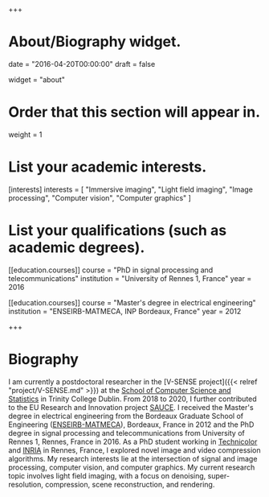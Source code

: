 +++
# About/Biography widget.

date = "2016-04-20T00:00:00"
draft = false

widget = "about"

# Order that this section will appear in.
weight = 1

# List your academic interests.
[interests]
  interests = [
    "Immersive imaging",
    "Light field imaging",
    "Image processing",
	  "Computer vision",
    "Computer graphics"
  ]

# List your qualifications (such as academic degrees).
[[education.courses]]
  course = "PhD in signal processing and telecommunications"
  institution = "University of Rennes 1, France"
  year = 2016

[[education.courses]]
  course = "Master's degree in electrical engineering"
  institution = "ENSEIRB-MATMECA, INP Bordeaux, France"
  year = 2012

 
+++

# Biography

I am currently a postdoctoral researcher in the [V-SENSE project]({{< relref "project/V-SENSE.md" >}}) at the [School of Computer Science and Statistics](https://www.scss.tcd.ie/) in Trinity College Dublin.
From 2018 to 2020, I further contributed to the EU Research and Innovation project [SAUCE](https://www.sauceproject.eu/).
I received the Master's degree in electrical engineering from the Bordeaux Graduate School of Engineering ([ENSEIRB-MATMECA](https://enseirb-matmeca.bordeaux-inp.fr/en)), Bordeaux, France in 2012 and the PhD degree in signal processing and telecommunications from University of Rennes 1, Rennes, France in 2016.
As a PhD student working in [Technicolor](http://www.technicolor.com/) and [INRIA](https://www.irisa.fr/temics/demos/) in Rennes, France, I explored novel image and video compression algorithms.
My research interests lie at the intersection of signal and image processing, computer vision, and computer graphics.
My current research topic involves light field imaging, with a focus on denoising, super-resolution, compression, scene reconstruction, and rendering.

